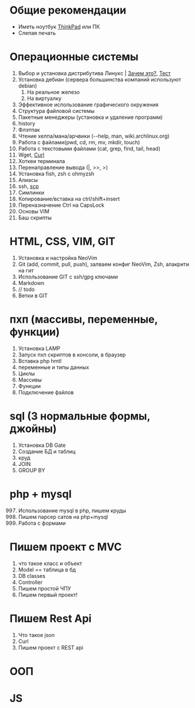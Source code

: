 # Общие рекомендации

- Иметь ноутбук [ThinkPad](https://github.com/probeldev/Junior_php_developer/blob/main/ThinkPad.md) или ПК
- Слепая печать

# Операционные системы

1. Выбор и установка дистрибутива Линукc | [Зачем это?](https://youtu.be/wENbIPlO9mk?si=nFXjDjxAGz_DBXTZ), [Тест](https://distrochooser.de/)
2. Установка дебиан (сервера большинства компаний используют debian)
    1. На реальное железо
    2. На виртуалку
3. Эффективное использование графического окружения
4. Структура файловой системы
5. Пакетные менеджеры (установка и удаление программ)
6. history
7. Флэтпак
8. Чтение хелпа/мана/арчвики (--help, man, wiki.archlinux.org)
9. Работа с файлами(pwd, cd, rm, mv, mkdir, touch)
10. Работа с текстовыми файлами (cat, grep, find, tail, head)
11. Wget, [Curl](https://www.youtube.com/watch?v=sTrQkxmiM_4)
12. Хоткеи терминала
13. Перенаправление вывода (|, >>, >)
14. Установка fish, zsh с ohmyzsh
15. Алиасы
16. ssh, [scp](https://www.youtube.com/watch?v=mGOfQj_0-0I)
17. Симлинки
18. Копирование/вставка на ctrl/shift+insert
19. Переназначение Ctrl на CapsLock
20. Основы VIM
21. Баш скрипты

# HTML, CSS, VIM, GIT

1. Установка и настройка NeoVim
2. Git (add, commit, pull, push), залваем конфиг NeoVim, Zsh, алакрити на гит
3. Использование GIT c ssh/gpg ключами
4. Markdown
5. // todo
999. Ветки в GIT

# пхп (массивы, переменные, функции)

1. Установка LAMP
2. Запуск пхп скриптов в консоли, в браузер
3. Вставка php hmtl
4. переменные и типы данных
5. Циклы
6. Массивы
7. Функции
8. Подключение файлов

# sql (3 нормальные формы, джойны)

1. Установка DB Gate
2. Создание БД и таблиц
3. круд
4. JOIN
5. GROUP BY

# php  + mysql

997. Использование mysql в php, пишем круды
998. Пишем парсер сатов на php+mysql
999. Работа с формами

# Пишем проект с MVC

1. что такое класс и объект
2. Model == таблица в бд
3. DB classes
4. Controller
5. Пишем простой ЧПУ
6. Пишем первый проект!

# Пишем Rest Api

1. Что такое json
2. Curl
3. Пишем проект c REST api

# ООП

# JS
